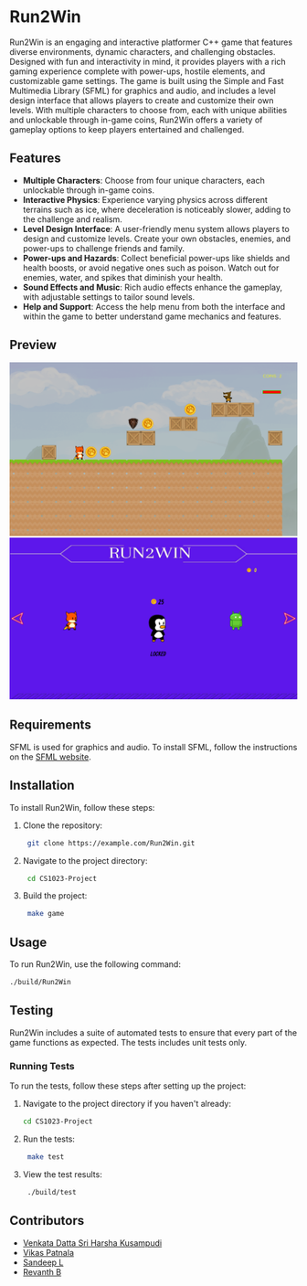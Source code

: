 # Run2Win

Run2Win is an engaging and interactive platformer C++ game that features diverse environments, dynamic characters, and challenging obstacles. Designed with fun and interactivity in mind, it provides players with a rich gaming experience complete with power-ups, hostile elements, and customizable game settings. The game is built using the Simple and Fast Multimedia Library (SFML) for graphics and audio, and includes a level design interface that allows players to create and customize their own levels. With multiple characters to choose from, each with unique abilities and unlockable through in-game coins, Run2Win offers a variety of gameplay options to keep players entertained and challenged.

## Features

- **Multiple Characters**: Choose from four unique characters, each unlockable through in-game coins.
- **Interactive Physics**: Experience varying physics across different terrains such as ice, where deceleration is noticeably slower, adding to the challenge and realism.
- **Level Design Interface**: A user-friendly menu system allows players to design and customize levels. Create your own obstacles, enemies, and power-ups to challenge friends and family. 
- **Power-ups and Hazards**: Collect beneficial power-ups like shields and health boosts, or avoid negative ones such as poison. Watch out for enemies, water, and spikes that diminish your health.
- **Sound Effects and Music**: Rich audio effects enhance the gameplay, with adjustable settings to tailor sound levels.
- **Help and Support**: Access the help menu from both the interface and within the game to better understand game mechanics and features.

## Preview

![Preview1](assets/Images/preview1.png)
![Preview2](assets/Images/preview2.png)

## Requirements
SFML is used for graphics and audio. To install SFML, follow the instructions on the [SFML website](https://www.sfml-dev.org/download.php).

## Installation

To install Run2Win, follow these steps:
1. Clone the repository:
   ```bash
    git clone https://example.com/Run2Win.git 
    ```
2. Navigate to the project directory:
   ```bash
    cd CS1023-Project 
    ```
3. Build the project:
   ```bash
    make game 
    ```
## Usage


To run Run2Win, use the following command:

```bash
./build/Run2Win
```


## Testing

Run2Win includes a suite of automated tests to ensure that every part of the game functions as expected. The tests includes unit tests only.

### Running Tests

To run the tests, follow these steps after setting up the project:

1. Navigate to the project directory if you haven't already:
   ```bash
   cd CS1023-Project
   ```
2. Run the tests:
   ```bash
    make test
    ```
3. View the test results:
   ```bash
    ./build/test
    ```
## Contributors

- [Venkata Datta Sri Harsha Kusampudi](https://github.com/Harsha24112002)
- [Vikas Patnala](https://github.com/VikasPatnala)
- [Sandeep L](https://github.com/Sandeep-L)
- [Revanth B](https://github.com/revanthbadavathu)